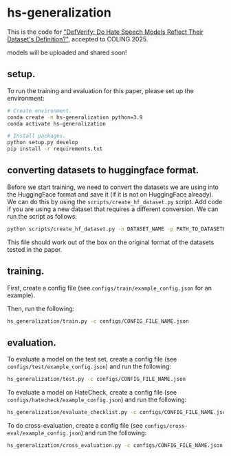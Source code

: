 # hs-generalization

This is the code for ["DefVerify: Do Hate Speech Models Reflect Their Dataset's Definition?"](https://arxiv.org/abs/2410.15911), accepted to COLING 2025.

models will be uploaded and shared soon!

## setup. 
To run the training and evaluation for this paper, please set up the environment: 
```bash 
# Create environment.
conda create -n hs-generalization python=3.9
conda activate hs-generalization

# Install packages.
python setup.py develop
pip install -r requirements.txt
```

## converting datasets to huggingface format. 
Before we start training, we need to convert the datasets we are using into the HuggingFace format and save it (if it is not on HuggingFace already). 
We can do this by using the `scripts/create_hf_dataset.py` script. Add code if you are using a new dataset that requires a different conversion.  We can run the script as follows: 
```bash
python scripts/create_hf_dataset.py -n DATASET_NAME -p PATH_TO_DATASETFILE_OR_FOLDER -o PATH_TO_OUTPUT_HUGGINGFACE_FORMAT -s [OPTIONAL] STRING_IN_LIST_FORMAT_INDICATING_SPLIT_PERCENTAGE
```

This file should work out of the box on the original format of the datasets tested in the paper.

## training.
First, create a config file (see `configs/train/example_config.json` for an example). 

Then, run the following:
```bash
hs_generalization/train.py -c configs/CONFIG_FILE_NAME.json
```

## evaluation. 
To evaluate a model on the test set, create a config file (see `configs/test/example_config.json`) and run the following: 
```bash
hs_generalization/test.py -c configs/CONFIG_FILE_NAME.json
```

To evaluate a model on HateCheck, create a config file (see `configs/hatecheck/example_config.json`) and run the following: 
```bash
hs_generalization/evaluate_checklist.py -c configs/CONFIG_FILE_NAME.json
```

To do cross-evaluation, create a config file (see `configs/cross-eval/example_config.json`) and run the following: 
```bash
hs_generalization/cross_evaluation.py -c configs/CONFIG_FILE_NAME.json
```
